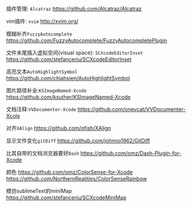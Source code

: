 插件管理: `Alcatraz`
https://github.com/Alcatraz/Alcatraz

vim插件: `xvim`
http://xvim.org/

模糊补齐`FuzzyAutocomplete`
https://github.com/FuzzyAutocomplete/FuzzyAutocompletePlugin

文件末尾插入虚拟空间(visual space): `SCXcodeEditorInset`
https://github.com/stefanceriu/SCXcodeEditorInset

高亮文本`AutoHighlightSymbol`
https://github.com/chiahsien/AutoHighlightSymbol

图片路径补全:`KSImageNamed-Xcode`
https://github.com/ksuther/KSImageNamed-Xcode

文档注释:`VVDocumenter-Xcode`
https://github.com/onevcat/VVDocumenter-Xcole

对齐`XAlign`
https://github.com/qfish/XAlign

显示文件变化`gitDiff`
https://github.com/johnno1962/GitDiff

比其自带的文档浏览器要好`Dash`
https://github.com/omz/Dash-Plugin-for-Xcode

颜色
https://github.com/omz/ColorSense-for-Xcode
https://github.com/NorthernRealities/ColorSenseRainbow

模仿sublimeText的miniMap
https://github.com/stefanceriu/SCXcodeMiniMap



